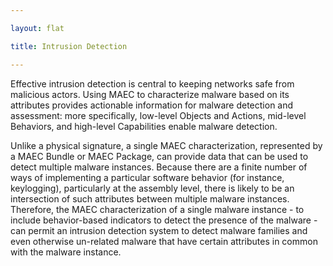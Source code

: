 ```yaml
---

layout: flat

title: Intrusion Detection

---
```




Effective intrusion detection is central to keeping networks safe from malicious actors.  Using MAEC to characterize malware based on its attributes provides actionable information for malware detection and assessment: more specifically, low-level Objects and Actions, mid-level Behaviors, and high-level Capabilities enable malware detection.

Unlike a physical signature, a single MAEC characterization, represented by a MAEC Bundle or MAEC Package, can provide data that can be used to detect multiple malware instances.  Because there are a finite number of ways of implementing a particular software behavior (for instance, keylogging), particularly at the assembly level, there is likely to be an intersection of such attributes between multiple malware instances. Therefore, the MAEC characterization of a single malware instance - to include behavior-based indicators to detect the presence of the malware - can permit an intrusion detection system to detect malware families and even otherwise un-related malware that have certain attributes in common with the malware instance.
 